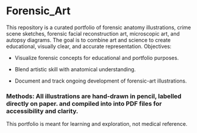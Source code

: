 # Forensic_Art
This repository is a curated portfolio of forensic anatomy illustrations, crime scene sketches, forensic facial reconstruction art, microscopic art, and autopsy diagrams. The goal is to combine art and science to create educational, visually clear, and accurate representation.
Objectives:

- Visualize forensic concepts for educational and portfolio purposes.

- Blend artistic skill with anatomical understanding.

- Document and track ongoing development of forensic-art illustrations.

### Methods: All illustrations are hand-drawn in pencil, labelled directly on paper. and compiled into into PDF files for accessibility and clarity. 
This portfolio is meant for learning and exploration, not medical reference.
